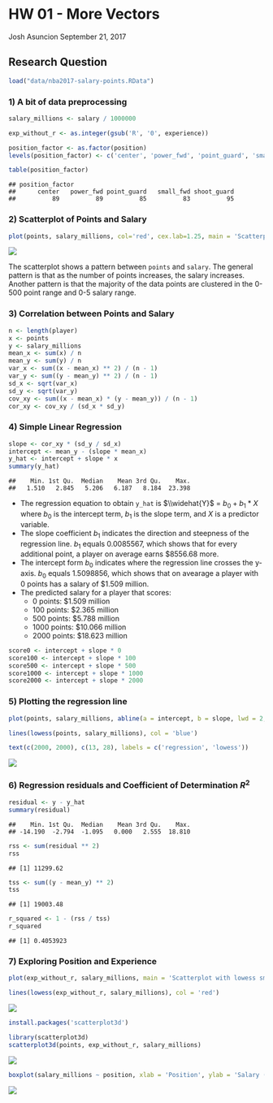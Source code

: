 HW 01 - More Vectors
================
Josh Asuncion
September 21, 2017

Research Question
-----------------

``` r
load("data/nba2017-salary-points.RData")
```

### 1) A bit of data preprocessing

``` r
salary_millions <- salary / 1000000

exp_without_r <- as.integer(gsub('R', '0', experience))

position_factor <- as.factor(position)
levels(position_factor) <- c('center', 'power_fwd', 'point_guard', 'small_fwd', 'shoot_guard')

table(position_factor)
```

    ## position_factor
    ##      center   power_fwd point_guard   small_fwd shoot_guard 
    ##          89          89          85          83          95

### 2) Scatterplot of Points and Salary

``` r
plot(points, salary_millions, col='red', cex.lab=1.25, main = 'Scatterplot of Points and Salary', xlab = 'Points', ylab = 'Salary (in millions)')
```

![](hw01-josh-asuncion_files/figure-markdown_github-ascii_identifiers/unnamed-chunk-3-1.png)

The scatterplot shows a pattern between `points` and `salary`. The general pattern is that as the number of points increases, the salary increases. Another pattern is that the majority of the data points are clustered in the 0-500 point range and 0-5 salary range.

### 3) Correlation between Points and Salary

``` r
n <- length(player)
x <- points
y <- salary_millions
mean_x <- sum(x) / n
mean_y <- sum(y) / n
var_x <- sum((x - mean_x) ** 2) / (n - 1)
var_y <- sum((y - mean_y) ** 2) / (n - 1)
sd_x <- sqrt(var_x)
sd_y <- sqrt(var_y)
cov_xy <- sum((x - mean_x) * (y - mean_y)) / (n - 1)
cor_xy <- cov_xy / (sd_x * sd_y)
```

### 4) Simple Linear Regression

``` r
slope <- cor_xy * (sd_y / sd_x)
intercept <- mean_y - (slope * mean_x)
y_hat <- intercept + slope * x
summary(y_hat)
```

    ##    Min. 1st Qu.  Median    Mean 3rd Qu.    Max. 
    ##   1.510   2.845   5.206   6.187   8.184  23.398

-   The regression equation to obtain `y_hat` is $\\widehat{Y}$ = *b*<sub>0</sub> + *b*<sub>1</sub> \* *X* where *b*<sub>0</sub> is the intercept term, *b*<sub>1</sub> is the slope term, and *X* is a predictor variable.
-   The slope coefficient *b*<sub>1</sub> indicates the direction and steepness of the regression line. *b*<sub>1</sub> equals 0.0085567, which shows that for every additional point, a player on average earns $8556.68 more.
-   The intercept form *b*<sub>0</sub> indicates where the regression line crosses the y-axis. *b*<sub>0</sub> equals 1.5098856, which shows that on avearage a player with 0 points has a salary of $1.509 million.
-   The predicted salary for a player that scores:
    -   0 points: $1.509 million
    -   100 points: $2.365 million
    -   500 points: $5.788 million
    -   1000 points: $10.066 million
    -   2000 points: $18.623 million

``` r
score0 <- intercept + slope * 0
score100 <- intercept + slope * 100
score500 <- intercept + slope * 500
score1000 <- intercept + slope * 1000
score2000 <- intercept + slope * 2000
```

### 5) Plotting the regression line

``` r
plot(points, salary_millions, abline(a = intercept, b = slope, lwd = 2, col = 'red'), xlab = 'Points', ylab = 'Salary (in millions)', main = 'Regression and lowess lines')

lines(lowess(points, salary_millions), col = 'blue')

text(c(2000, 2000), c(13, 28), labels = c('regression', 'lowess'))
```

![](hw01-josh-asuncion_files/figure-markdown_github-ascii_identifiers/unnamed-chunk-7-1.png)

### 6) Regression residuals and Coefficient of Determination *R*<sup>2</sup>

``` r
residual <- y - y_hat
summary(residual)
```

    ##    Min. 1st Qu.  Median    Mean 3rd Qu.    Max. 
    ## -14.190  -2.794  -1.095   0.000   2.555  18.810

``` r
rss <- sum(residual ** 2)
rss
```

    ## [1] 11299.62

``` r
tss <- sum((y - mean_y) ** 2)
tss
```

    ## [1] 19003.48

``` r
r_squared <- 1 - (rss / tss)
r_squared
```

    ## [1] 0.4053923

### 7) Exploring Position and Experience

``` r
plot(exp_without_r, salary_millions, main = 'Scatterplot with lowess smooth', xlab = 'Years of Experience', ylab = 'Salary (in millions)')

lines(lowess(exp_without_r, salary_millions), col = 'red')
```

![](hw01-josh-asuncion_files/figure-markdown_github-ascii_identifiers/unnamed-chunk-12-1.png)

``` r
install.packages('scatterplot3d')
```

``` r
library(scatterplot3d)
scatterplot3d(points, exp_without_r, salary_millions)
```

![](hw01-josh-asuncion_files/figure-markdown_github-ascii_identifiers/unnamed-chunk-14-1.png)

``` r
boxplot(salary_millions ~ position, xlab = 'Position', ylab = 'Salary (in millions)')
```

![](hw01-josh-asuncion_files/figure-markdown_github-ascii_identifiers/unnamed-chunk-15-1.png)

